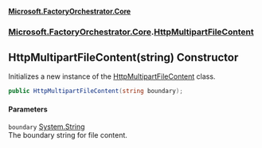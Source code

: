 #### [Microsoft.FactoryOrchestrator.Core](./Microsoft-FactoryOrchestrator-Core.md 'Microsoft.FactoryOrchestrator.Core')
### [Microsoft.FactoryOrchestrator.Core](./Microsoft-FactoryOrchestrator-Core.md 'Microsoft.FactoryOrchestrator.Core').[HttpMultipartFileContent](./Microsoft-FactoryOrchestrator-Core-HttpMultipartFileContent.md 'Microsoft.FactoryOrchestrator.Core.HttpMultipartFileContent')
## HttpMultipartFileContent(string) Constructor
Initializes a new instance of the [HttpMultipartFileContent](./Microsoft-FactoryOrchestrator-Core-HttpMultipartFileContent.md 'Microsoft.FactoryOrchestrator.Core.HttpMultipartFileContent') class.  
```csharp
public HttpMultipartFileContent(string boundary);
```
#### Parameters
<a name='Microsoft-FactoryOrchestrator-Core-HttpMultipartFileContent-HttpMultipartFileContent(string)-boundary'></a>
`boundary` [System.String](https://docs.microsoft.com/en-us/dotnet/api/System.String 'System.String')  
The boundary string for file content.  
  
